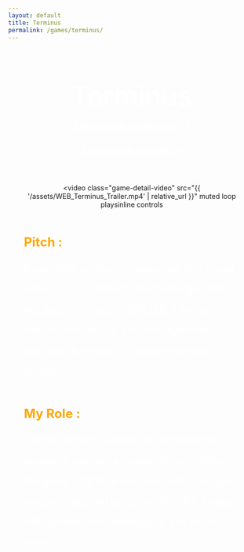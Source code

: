 ```yaml
---
layout: default
title: Terminus
permalink: /games/terminus/
---
```


<style>
  .game-detail-container {
    display: flex;
    flex-direction: column;
    align-items: center;
    padding: 4rem 2rem;
    max-width: 1400px;
    margin: 0 auto;
    text-align: center;
  }

  .game-detail-title {
    font-size: 3.5rem;
    color: #ffffff;
    margin-bottom: 1rem;
  }

  .game-links {
    margin-bottom: 2.5rem;
    font-size: 1.3rem;
    color: #ffffff;
    display: flex;
    gap: 1.5rem;
    flex-wrap: wrap;
    justify-content: center;
  }

  .game-links a {
    text-decoration: none;
    color: #ffffff;
    font-weight: 700;
    transition: color 0.3s ease, transform 0.3s ease;
  }

  .game-links a:hover {
    color: #FFA500;
    transform: scale(1.1);
  }

  .game-detail-video {
    width: 100%;
    max-width: 100%;
    height: auto;
    aspect-ratio: 16 / 9;
    border-radius: 16px;
    box-shadow: 0 4px 16px rgba(0, 0, 0, 0.6);
    margin-bottom: 3rem;
  }

  .game-description,
  .role-description {
    color: #ffffff;
    font-size: 1.3rem;
    line-height: 2;
    margin-bottom: 2.5rem;
    text-align: left;
    max-width: 960px;
  }

  .game-description strong,
  .role-description strong {
    color: #FFA500;
    font-size: 1.6rem;
    display: block;
    margin-bottom: 0.5rem;
  }

  @media (max-width: 768px) {
    .game-detail-container {
      padding: 2rem 1rem;
    }

    .game-detail-title {
      font-size: 2.2rem;
    }

    .game-links {
      font-size: 1.1rem;
      flex-direction: column;
      gap: 0.5rem;
    }

    .game-description,
    .role-description {
      font-size: 1rem;
    }

    .game-description strong,
    .role-description strong {
      font-size: 1.3rem;
    }
  }
</style>

<div class="game-detail-container">

  <div class="game-detail-title">Terminus</div>

  <div class="game-links">
    <a href="https://store.steampowered.com/app/3823450/Terminus/" target="_blank">Download on Steam</a> |
    <a href="https://artfx-school.itch.io/terminus" target="_blank">Download on Itch.io</a>
  </div>

  <video
    class="game-detail-video"
    src="{{ '/assets/WEB_Terminus_Trailer.mp4' | relative_url }}"
    muted
    loop
    playsinline
    controls
  ></video>

  <div class="game-description">
    <strong>Pitch :</strong>
    Paris, 1968, as the city descends into social chaos, a much darker threat emerges from the depths.  
    Charles MERCIER, a former soldier recruited by a secret organisation, is sent into the metro to stop an impending disaster.
  </div>

  <div class="role-description">
    <strong>My Role :</strong>
    On this project, I worked on the weapon reloading system, a system for controlling the game's lights in real time and a dialogue system.  
    I also did almost all the VFX, helped with optimisation, debugging, and much more.
  </div>

</div>
